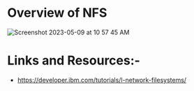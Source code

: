 # Overview of NFS
 ![Screenshot 2023-05-09 at 10 57 45 AM](https://github.com/shreyatpandey/Coding-Challenges/assets/32083899/057e8cec-c88d-4e21-9683-bf463684dea9)






# Links and Resources:-
 * https://developer.ibm.com/tutorials/l-network-filesystems/
